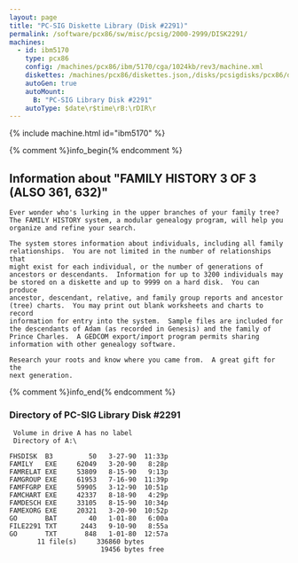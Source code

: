 ```yaml
---
layout: page
title: "PC-SIG Diskette Library (Disk #2291)"
permalink: /software/pcx86/sw/misc/pcsig/2000-2999/DISK2291/
machines:
  - id: ibm5170
    type: pcx86
    config: /machines/pcx86/ibm/5170/cga/1024kb/rev3/machine.xml
    diskettes: /machines/pcx86/diskettes.json,/disks/pcsigdisks/pcx86/diskettes.json
    autoGen: true
    autoMount:
      B: "PC-SIG Library Disk #2291"
    autoType: $date\r$time\rB:\rDIR\r
---
```


{% include machine.html id="ibm5170" %}

{% comment %}info_begin{% endcomment %}

## Information about "FAMILY HISTORY 3 OF 3 (ALSO 361, 632)"

    Ever wonder who's lurking in the upper branches of your family tree?
    The FAMILY HISTORY system, a modular genealogy program, will help you
    organize and refine your search.
    
    The system stores information about individuals, including all family
    relationships.  You are not limited in the number of relationships that
    might exist for each individual, or the number of generations of
    ancestors or descendants.  Information for up to 3200 individuals may
    be stored on a diskette and up to 9999 on a hard disk.  You can produce
    ancestor, descendant, relative, and family group reports and ancestor
    (tree) charts.  You may print out blank worksheets and charts to record
    information for entry into the system.  Sample files are included for
    the descendants of Adam (as recorded in Genesis) and the family of
    Prince Charles.  A GEDCOM export/import program permits sharing
    information with other genealogy software.
    
    Research your roots and know where you came from.  A great gift for the
    next generation.
{% comment %}info_end{% endcomment %}


### Directory of PC-SIG Library Disk #2291

     Volume in drive A has no label
     Directory of A:\

    FHSDISK  B3         50   3-27-90  11:33p
    FAMILY   EXE     62049   3-20-90   8:28p
    FAMRELAT EXE     53809   8-15-90   9:13p
    FAMGROUP EXE     61953   7-16-90  11:39p
    FAMFFGRP EXE     59905   3-12-90  10:51p
    FAMCHART EXE     42337   8-18-90   4:29p
    FAMDESCH EXE     33105   8-15-90  10:34p
    FAMEXORG EXE     20321   3-20-90  10:52p
    GO       BAT        40   1-01-80   6:00a
    FILE2291 TXT      2443   9-10-90   8:55a
    GO       TXT       848   1-01-80  12:57a
           11 file(s)     336860 bytes
                           19456 bytes free

